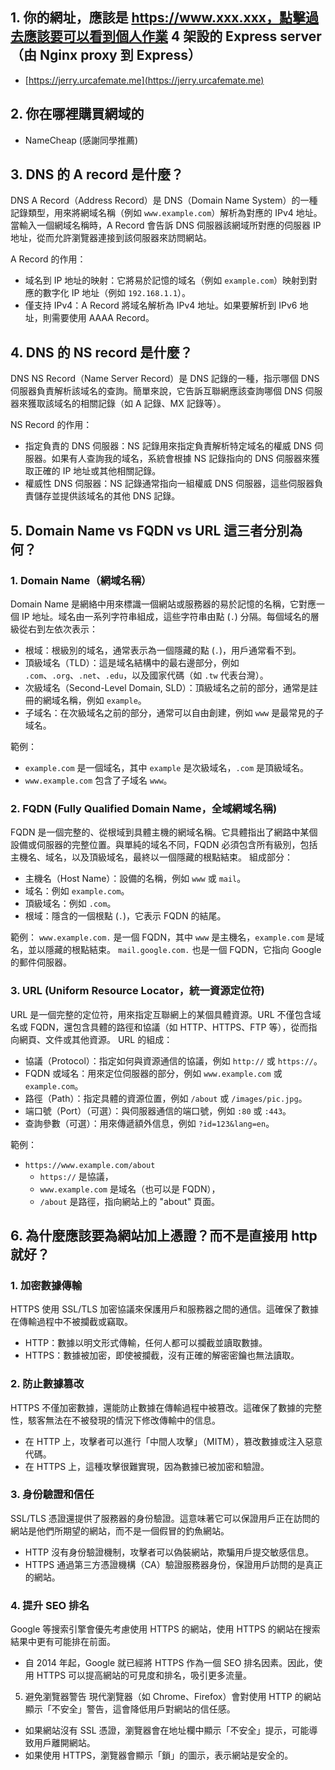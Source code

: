 ## 1. 你的網址，應該是 https://www.xxx.xxx，點擊過去應該要可以看到個人作業 4 架設的 Express server （由 Nginx proxy 到 Express）
- [https://jerry.urcafemate.me](https://jerry.urcafemate.me)

## 2. 你在哪裡購買網域的
- NameCheap (感謝同學推薦)

## 3. DNS 的 A record 是什麼？
DNS A Record（Address Record）是 DNS（Domain Name System）的一種記錄類型，用來將網域名稱（例如 `www.example.com`）解析為對應的 IPv4 地址。當輸入一個網域名稱時，A Record 會告訴 DNS 伺服器該網域所對應的伺服器 IP 地址，從而允許瀏覽器連接到該伺服器來訪問網站。

A Record 的作用：
- 域名到 IP 地址的映射：它將易於記憶的域名（例如 `example.com`）映射到對應的數字化 IP 地址（例如 `192.168.1.1`）。
- 僅支持 IPv4：A Record 將域名解析為 IPv4 地址。如果要解析到 IPv6 地址，則需要使用 AAAA Record。

## 4. DNS 的 NS record 是什麼？
DNS NS Record（Name Server Record）是 DNS 記錄的一種，指示哪個 DNS 伺服器負責解析該域名的查詢。簡單來說，它告訴互聯網應該查詢哪個 DNS 伺服器來獲取該域名的相關記錄（如 A 記錄、MX 記錄等）。

NS Record 的作用：
- 指定負責的 DNS 伺服器：NS 記錄用來指定負責解析特定域名的權威 DNS 伺服器。如果有人查詢我的域名，系統會根據 NS 記錄指向的 DNS 伺服器來獲取正確的 IP 地址或其他相關記錄。
- 權威性 DNS 伺服器：NS 記錄通常指向一組權威 DNS 伺服器，這些伺服器負責儲存並提供該域名的其他 DNS 記錄。

## 5. Domain Name vs FQDN vs URL 這三者分別為何？
### 1. Domain Name（網域名稱）
Domain Name 是網絡中用來標識一個網站或服務器的易於記憶的名稱，它對應一個 IP 地址。域名由一系列字符串組成，這些字符串由點 (`.`) 分隔。每個域名的層級從右到左依次表示：
- 根域：根級別的域名，通常表示為一個隱藏的點 (`.`)，用戶通常看不到。
- 頂級域名（TLD）：這是域名結構中的最右邊部分，例如 `.com`、`.org`、`.net`、`.edu`，以及國家代碼（如 `.tw` 代表台灣）。
- 次級域名（Second-Level Domain, SLD）：頂級域名之前的部分，通常是註冊的網域名稱，例如 `example`。
- 子域名：在次級域名之前的部分，通常可以自由創建，例如 `www` 是最常見的子域名。

範例：
- `example.com` 是一個域名，其中 `example` 是次級域名，`.com` 是頂級域名。
- `www.example.com` 包含了子域名 `www`。

### 2. FQDN (Fully Qualified Domain Name，全域網域名稱)
FQDN 是一個完整的、從根域到具體主機的網域名稱。它具體指出了網路中某個設備或伺服器的完整位置。與單純的域名不同，FQDN 必須包含所有級別，包括主機名、域名，以及頂級域名，最終以一個隱藏的根點結束。
組成部分：
- 主機名（Host Name）：設備的名稱，例如 `www` 或 `mail`。
- 域名：例如 `example.com`。
- 頂級域名：例如 `.com`。
- 根域：隱含的一個根點 (`.`)，它表示 FQDN 的結尾。

範例：
`www.example.com.` 是一個 FQDN，其中 `www` 是主機名，`example.com` 是域名，並以隱藏的根點結束。
`mail.google.com.` 也是一個 FQDN，它指向 Google 的郵件伺服器。

### 3. URL (Uniform Resource Locator，統一資源定位符)
URL 是一個完整的定位符，用來指定互聯網上的某個具體資源。URL 不僅包含域名或 FQDN，還包含具體的路徑和協議（如 HTTP、HTTPS、FTP 等），從而指向網頁、文件或其他資源。
URL 的組成：
- 協議（Protocol）：指定如何與資源通信的協議，例如 `http://` 或 `https://`。
- FQDN 或域名：用來定位伺服器的部分，例如 `www.example.com` 或 `example.com`。
- 路徑（Path）：指定具體的資源位置，例如 `/about` 或 `/images/pic.jpg`。
- 端口號（Port）（可選）：與伺服器通信的端口號，例如 `:80` 或 `:443`。
- 查詢參數（可選）：用來傳遞額外信息，例如 `?id=123&lang=en`。

範例：
- `https://www.example.com/about`
    - `https://` 是協議，
    - `www.example.com` 是域名（也可以是 FQDN），
    - `/about` 是路徑，指向網站上的 "about" 頁面。

## 6. 為什麼應該要為網站加上憑證？而不是直接用 http 就好？
### 1. 加密數據傳輸
HTTPS 使用 SSL/TLS 加密協議來保護用戶和服務器之間的通信。這確保了數據在傳輸過程中不被攔截或竊取。

- HTTP：數據以明文形式傳輸，任何人都可以攔截並讀取數據。
- HTTPS：數據被加密，即使被攔截，沒有正確的解密密鑰也無法讀取。

### 2. 防止數據篡改
HTTPS 不僅加密數據，還能防止數據在傳輸過程中被篡改。這確保了數據的完整性，駭客無法在不被發現的情況下修改傳輸中的信息。

- 在 HTTP 上，攻擊者可以進行「中間人攻擊」（MITM），篡改數據或注入惡意代碼。
- 在 HTTPS 上，這種攻擊很難實現，因為數據已被加密和驗證。

### 3. 身份驗證和信任
SSL/TLS 憑證還提供了服務器的身份驗證。這意味著它可以保證用戶正在訪問的網站是他們所期望的網站，而不是一個假冒的釣魚網站。

- HTTP 沒有身份驗證機制，攻擊者可以偽裝網站，欺騙用戶提交敏感信息。
- HTTPS 通過第三方憑證機構（CA）驗證服務器身份，保證用戶訪問的是真正的網站。

### 4. 提升 SEO 排名
Google 等搜索引擎會優先考慮使用 HTTPS 的網站，使用 HTTPS 的網站在搜索結果中更有可能排在前面。

- 自 2014 年起，Google 就已經將 HTTPS 作為一個 SEO 排名因素。因此，使用 HTTPS 可以提高網站的可見度和排名，吸引更多流量。

5. 避免瀏覽器警告
現代瀏覽器（如 Chrome、Firefox）會對使用 HTTP 的網站顯示「不安全」警告，這會降低用戶對網站的信任感。

- 如果網站沒有 SSL 憑證，瀏覽器會在地址欄中顯示「不安全」提示，可能導致用戶離開網站。
- 如果使用 HTTPS，瀏覽器會顯示「鎖」的圖示，表示網站是安全的。
